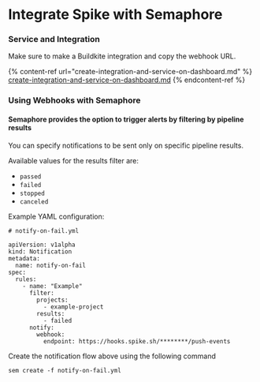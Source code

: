 # Integrate Spike with Semaphore

### Service and Integration

Make sure to make a Buildkite integration and copy the webhook URL.

{% content-ref url="create-integration-and-service-on-dashboard.md" %}
[create-integration-and-service-on-dashboard.md](create-integration-and-service-on-dashboard.md)
{% endcontent-ref %}



### Using Webhooks with Semaphore



#### Semaphore provides the option to trigger alerts by filtering by pipeline results <a href="filtering-by-pipeline-result" id="filtering-by-pipeline-result"></a>

You can specify notifications to be sent only on specific pipeline results.

Available values for the results filter are:

* `passed`
* `failed`
* `stopped`
* `canceled`

Example YAML configuration:

```
# notify-on-fail.yml

apiVersion: v1alpha
kind: Notification
metadata:
  name: notify-on-fail
spec:
  rules:
    - name: "Example"
      filter:
        projects:
          - example-project
        results:
          - failed
      notify:
        webhook:
          endpoint: https://hooks.spike.sh/********/push-events
```



Create the notification flow above using the following command

`sem create -f notify-on-fail.yml`

